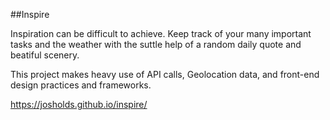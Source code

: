 ##Inspire

Inspiration can be difficult to achieve. Keep track of your many important tasks and the weather with the suttle help of a random daily quote and beatiful scenery.   

This project makes heavy use of API calls, Geolocation data, and front-end design practices and frameworks.

https://josholds.github.io/inspire/

